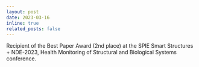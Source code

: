 ```yaml
---
layout: post
date: 2023-03-16 
inline: true
related_posts: false
---
```


Recipient of the Best Paper Award (2nd place) at the SPIE Smart Structures + NDE-2023, Health Monitoring of Structural and Biological Systems conference.
